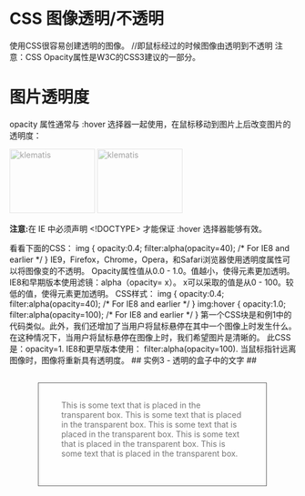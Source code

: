 # CSS 图像透明/不透明 #
使用CSS很容易创建透明的图像。
//即鼠标经过的时候图像由透明到不透明
注意：CSS Opacity属性是W3C的CSS3建议的一部分。
  <!DOCTYPE html>
  <html>
  <head>
  <meta charset="utf-8">
  <title>菜鸟教程(runoob.com)</title>
  <style>
  img {
      opacity: 0.4;
      //初始的时候，透明度设置为0.4
      filter: alpha(opacity=40); /* 适用 IE8 及其更早版本 */
  }
  img:hover {
      opacity: 1.0;
      //然后经过图片的时候就设为1.0了
      filter: alpha(opacity=100); /* 适用 IE8 及其更早版本 */
  }
  </style>
  </head>
  <body>
  <h1>图片透明度</h1>
  <p>opacity 属性通常与 :hover 选择器一起使用，在鼠标移动到图片上后改变图片的透明度：</p>
  <img src="klematis.jpg" width="150" height="113" alt="klematis"> <img src="/images/klematis2.jpg" width="150" height="113" alt="klematis">
  <p><b>注意:</b>在 IE 中必须声明 &lt;!DOCTYPE&gt; 才能保证 :hover 选择器能够有效。</p>
  </body>
  </html>
看看下面的CSS：
img
{
opacity:0.4;
filter:alpha(opacity=40); /* For IE8 and earlier */
}
IE9，Firefox，Chrome，Opera，和Safari浏览器使用透明度属性可以将图像变的不透明。 Opacity属性值从0.0 - 1.0。值越小，使得元素更加透明。
IE8和早期版本使用滤镜：alpha（opacity= x）。 x可以采取的值是从0 - 100。较低的值，使得元素更加透明。
CSS样式：
img
{
opacity:0.4;
filter:alpha(opacity=40); /* For IE8 and earlier */
}
img:hover
{
opacity:1.0;
filter:alpha(opacity=100); /* For IE8 and earlier */
}
第一个CSS块是和例1中的代码类似。此外，我们还增加了当用户将鼠标悬停在其中一个图像上时发生什么。在这种情况下，当用户将鼠标悬停在图像上时，我们希望图片是清晰的。
此CSS是：opacity=1.
IE8和更早版本使用： filter:alpha(opacity=100).
当鼠标指针远离图像时，图像将重新具有透明度。
## 实例3 - 透明的盒子中的文字 ##
  <html>
  <head>
  <style>
  div.background {
      width: 500px;
      height: 250px;
      background: url(klematis.jpg) repeat;
      //他图片重复
      border: 2px solid black;
      //线宽还有黑色实线
  }
  div.transbox {
      width: 400px;
      height: 180px;
      margin: 30px 50px;
      background-color: #ffffff;
      border: 1px solid black;
      opacity: 0.6;
      filter: alpha(opacity=60); /* For IE8 and earlier */
  }
  div.transbox p {
      margin: 30px 40px;
      //外边框也有调整
      font-weight: bold;
      //这个class 里面的p加粗了
      color: #000000;
  }
  </style>
  </head>
  
  <body>
  <div class="background">
    <div class="transbox">
      <p>This is some text that is placed in the transparent box.
        This is some text that is placed in the transparent box.
        This is some text that is placed in the transparent box.
        This is some text that is placed in the transparent box.
        This is some text that is placed in the transparent box. </p>
    </div>
  </div>
  </body>
  </html>